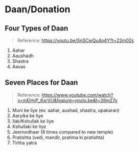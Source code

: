 # Daan/Donation

## Four Types of Daan

> Reference: <https://youtu.be/SnSCwQu4o4Y?t=22m02s>

1. Aahar
2. Aaushadh
3. Shastra
4. Aavas

## Seven Places for Daan

> Reference: <https://www.youtube.com/watch?v=mEHyP_KxrVU&feature=youtu.be&t=26m27s>

1. Muni ke liye (ex: aahar, aushad, shastra, upakaran)
2. Aaryika ke liye
3. Ilak/Kshullak ke liye
4. Kshullaki ke liye
5. Jeernodhaar (8 times compared to new temple)
6. Pratishta (vedi, mandir, pratima ki pratishta)
7. Tirtha yatra
